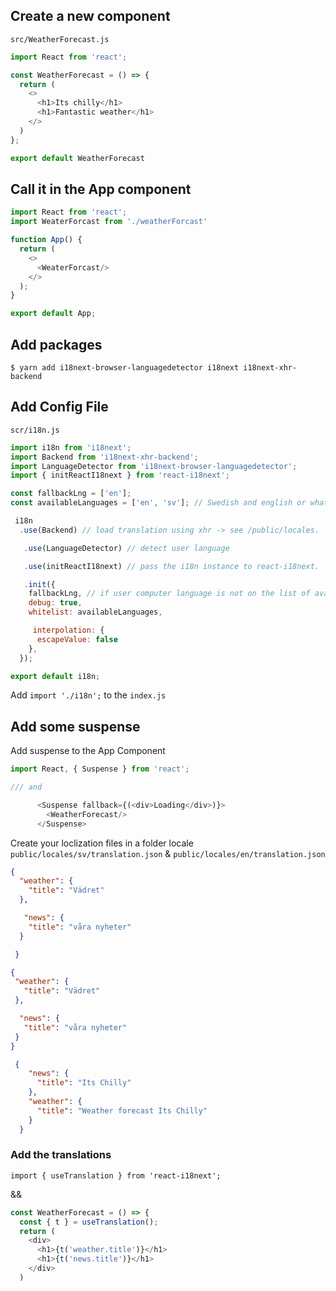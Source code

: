## Create a new component
`src/WeatherForecast.js`

```js
import React from 'react';

const WeatherForecast = () => {
  return (
    <>
      <h1>Its chilly</h1>
      <h1>Fantastic weather</h1>
    </>
  )
};

export default WeatherForecast
```

## Call it in the App component

```js
import React from 'react';
import WeaterForcast from './weatherForcast'

function App() {
  return (
    <>
      <WeaterForcast/>
    </>
  );
}

export default App;
```



## Add packages
`$ yarn add i18next-browser-languagedetector i18next i18next-xhr-backend`


## Add Config File

`scr/i18n.js`

```js
import i18n from 'i18next';
import Backend from 'i18next-xhr-backend';
import LanguageDetector from 'i18next-browser-languagedetector';
import { initReactI18next } from 'react-i18next';

const fallbackLng = ['en'];
const availableLanguages = ['en', 'sv']; // Swedish and english or whatever you guys want

 i18n
  .use(Backend) // load translation using xhr -> see /public/locales.

   .use(LanguageDetector) // detect user language

   .use(initReactI18next) // pass the i18n instance to react-i18next.

   .init({
    fallbackLng, // if user computer language is not on the list of available languages, than we will be using the fallback language specified earlier
    debug: true,
    whitelist: availableLanguages,

     interpolation: {
      escapeValue: false
    },
  });

export default i18n;
```

Add `import './i18n';` to the `index.js`

## Add some suspense
Add suspense to the App Component
```js
import React, { Suspense } from 'react';

/// and

      <Suspense fallback={(<div>Loading</div>)}>
        <WeatherForecast/>
      </Suspense>
```

Create your loclization files in a folder locale
`public/locales/sv/translation.json` & `public/locales/en/translation.json`
```json
{
  "weather": {
    "title": "Vädret"
  },

   "news": {
    "title": "våra nyheter"
  }

 }
 ```

 ```json
{
  "weather": {
    "title": "Vädret"
  },

   "news": {
    "title": "våra nyheter"
  }
 }
 ```

```json
 {
    "news": {
      "title": "Its Chilly"
    },
    "weather": {
      "title": "Weather forecast Its Chilly"
    }
  }
```

### Add the translations
`import { useTranslation } from 'react-i18next';`

&&

```js
const WeatherForecast = () => {
  const { t } = useTranslation();
  return (
    <div>
      <h1>{t('weather.title')}</h1>
      <h1>{t('news.title')}</h1>
    </div>
  )
  ```

